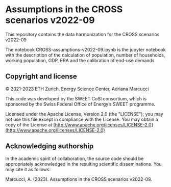 # Assumptions in the CROSS scenarios v2022-09

This repository contains the data harmonization for the CROSS scenarios v2022-09

The notebook CROSS-assumptions-v2022-09.ipynb is the jupyter notebook with the description of the calculation of population, number of households, working population, GDP, ERA and the calibration of end-use demands


## Copyright and license

&copy; 2021-2023 ETH Zurich, Energy Science Center, Adriana Marcucci

This code was developed by the SWEET CoSI consortium, which is sponsored by the Swiss Federal Office of Energy’s SWEET programme.

Licensed under the Apache License, Version 2.0 (the "LICENSE"); you may not use this file except in compliance with the License. You may obtain a copy of the License at [http://www.apache.org/licenses/LICENSE-2.0](http://www.apache.org/licenses/LICENSE-2.0)


## Acknowledging authorship

In the academic spirit of collaboration, the source code should be appropriately acknowledged in the resulting scientific disseminations.
You may cite it as follows:

Marcucci, A. (2023). Assumptions in the CROSS scenarios v2022-09.
